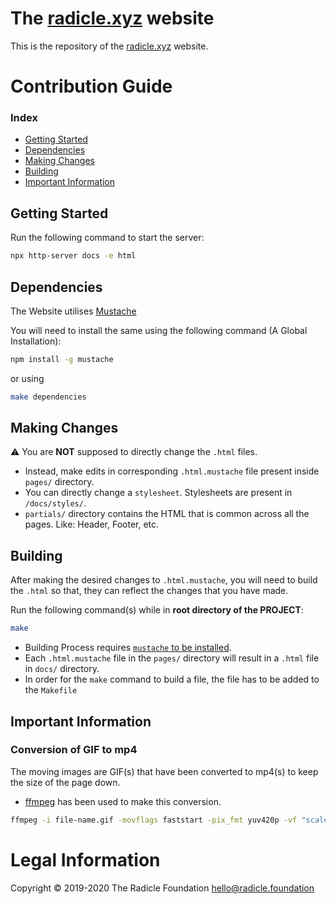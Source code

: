# The [radicle.xyz](https://radicle.xyz) website

This is the repository of the [radicle.xyz](https://radicle.xyz) website.

# Contribution Guide

### Index

- [Getting Started](#getting-started)
- [Dependencies](#dependencies)
- [Making Changes](#making-changes)
- [Building](#building)
- [Important Information](#important-information)

## Getting Started

Run the following command to start the server:

```bash
npx http-server docs -e html
```

## Dependencies

The Website utilises [Mustache](https://github.com/janl/mustache.js#mustachejs---logic-less-mustache-templates-with-javascript)

You will need to install the same using the following command (A Global Installation):

```bash
npm install -g mustache
```

or using

```bash
make dependencies
```

## Making Changes

⚠️ You are **NOT** supposed to directly change the `.html` files.

- Instead, make edits in corresponding `.html.mustache`
  file present inside `pages/` directory.
- You can directly change a `stylesheet`. Stylesheets are present in `/docs/styles/`.
- `partials/` directory contains the HTML that is common across all the pages.
  Like: Header, Footer, etc.

## Building

After making the desired changes to `.html.mustache`, you will need to build the `.html`
so that, they can reflect the changes that you have made.

Run the following command(s) while in **root directory of the PROJECT**:

```bash
make
```

- Building Process requires [`mustache` to be installed](#dependencies).
- Each `.html.mustache` file in the `pages/` directory will result in a `.html` file in
  `docs/` directory.
- In order for the `make` command to build a file, the file has to be added to the `Makefile`

## Important Information

### Conversion of GIF to mp4

The moving images are GIF(s) that have been converted to mp4(s) to keep
the size of the page down.

- [ffmpeg](https://ffmpeg.org/) has been used to make this conversion.

```bash
ffmpeg -i file-name.gif -movflags faststart -pix_fmt yuv420p -vf "scale=trunc(iw/2)*2:trunc(ih/2)*2" -b:v 500k file-name.mp4
```

# Legal Information

Copyright © 2019-2020 The Radicle Foundation <hello@radicle.foundation>
